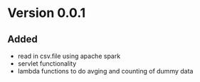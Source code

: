 # Version 0.0.1
## Added
* read in csv.file using apache spark
* servlet functionality
* lambda functions to do avging and counting of dummy data
